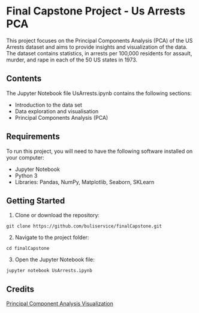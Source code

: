 # Final Capstone Project - Us Arrests PCA

This project focuses on the Principal Components Analysis (PCA) of the US Arrests dataset and aims to provide insights and visualization of the data. The dataset contains statistics, in arrests per 100,000 residents for assault, murder, and rape in each of the 50 US states in 1973.

## Contents
The Jupyter Notebook file UsArrests.ipynb contains the following sections:<br>

- Introduction to the data set<br>
- Data exploration and visualisation<br>
- Principal Components Analysis (PCA)<br>

## Requirements
To run this project, you will need to have the following software installed on your computer:

- Jupyter Notebook <Br>
- Python 3 <Br>
- Libraries: Pandas, NumPy, Matplotlib, Seaborn, SKLearn <Br>


## Getting Started 
1. Clone or download the repository:
```
git clone https://github.com/buliservice/finalCapstone.git
```
2. Navigate to the project folder:
```
cd finalCapstone
```
  
3. Open the Jupyter Notebook file:
```
jupyter notebook UsArrests.ipynb
```

  
## Credits
[Principal Component Analysis Visualization](https://ostwalprasad.github.io/machine-learning/PCA-using-python.html)
